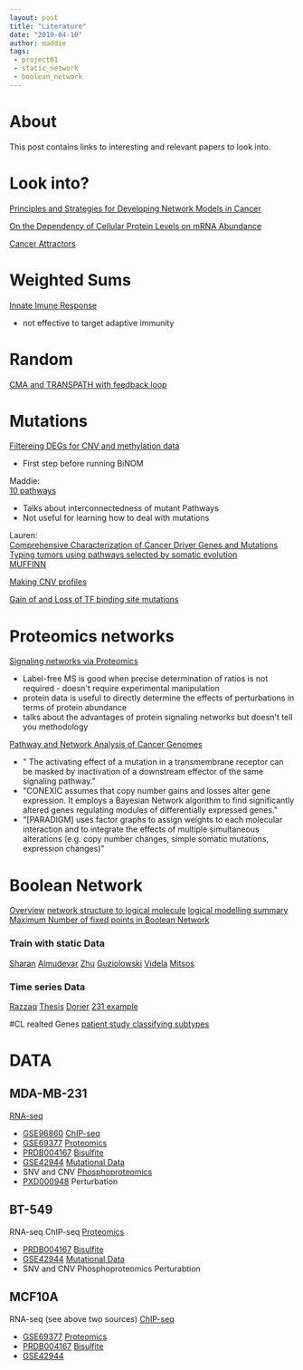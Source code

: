 ```yaml
---
layout: post
title: "Literature"
date: "2019-04-10"
author: maddie
tags:
 - project01
 - static_network
 - boolean_network
---
```

# About
This post contains links to interesting and relevant papers to look into.

# Look into?
[Principles and Strategies for Developing Network Models in Cancer](https://www.ncbi.nlm.nih.gov/pmc/articles/PMC3082135/pdf/nihms283558.pdf)

[On the Dependency of Cellular Protein Levels on mRNA Abundance](https://www.sciencedirect.com/science/article/pii/S0092867416302707?via%3Dihub)

[Cancer Attractors](https://www.sciencedirect.com/science/article/pii/S1084952109001499?via%3Dihub)

# Weighted Sums
[Innate Imune Response](https://www.ncbi.nlm.nih.gov/pmc/articles/PMC5669567/)
- not effective to target adaptive immunity

# Random
[CMA and TRANSPATH with feedback loop](https://link.springer.com/epdf/10.1186/s12859-019-2687-7?author_access_token=sVKkYS1vthjs4IRR996zWG_BpE1tBhCbnbw3BuzI2RPhTLlVAL5qq8LtDv8FankfDgVDIqk0LGtYnBvOyZmdZODwt45qEYsirKS_SU5CgtJn3M-l8KDgIgttz64tXmFosEIyOXhw9lVO4lK-ETDVhw%3D%3D)   

# Mutations
[Filtereing DEGs for CNV and methylation data](https://www.ncbi.nlm.nih.gov/pmc/articles/PMC4160810/) 
  - First step before running BiNOM

Maddie:  
[10 pathways](https://www.cell.com/cell/pdf/S0092-8674(18)30359-3.pdf)  
  - Talks about interconnectedness of mutant Pathways
  - Not useful for learning how to deal with mutations

Lauren:  
[Comprehensive Characterization of Cancer Driver Genes and Mutations](https://www.cell.com/cell/pdf/S0092-8674(18)30237-X.pdf)  
[Typing tumors using pathways selected by somatic evolution](https://www.nature.com/articles/s41467-018-06464-y.pdf)  
[MUFFINN](https://www.inetbio.org/muffinn/tutorial.php)  

[Making CNV profiles](https://www.nature.com/articles/s41588-018-0179-8)

[Gain of and Loss of TF binding site mutations](https://journals.plos.org/plosone/article?id=10.1371/journal.pone.0174032)



# Proteomics networks
[Signaling networks via Proteomics](https://www.nature.com/articles/nrm2900)
   - Label-free MS is good when precise determination of ratios is not required
    - doesn't require experimental manipulation
  - protein data is useful to directly determine the effects of perturbations in terms of protein abundance
  - talks about the advantages of protein signaling networks but doesn't tell you methodology

[Pathway and Network Analysis of Cancer Genomes](https://www.ncbi.nlm.nih.gov/pmc/articles/PMC4717906/)
  - " The activating effect of a mutation in a transmembrane receptor can be masked by inactivation of a downstream effector of the same signaling pathway."
  - "CONEXIC assumes that copy number gains and losses alter gene expression. It employs a Bayesian Network algorithm to find significantly altered genes regulating modules of differentially expressed genes."
  - "[PARADIGM] uses factor graphs to assign weights to each molecular interaction and to integrate the effects of multiple simultaneous alterations (e.g. copy number changes, simple somatic mutations, expression changes)"

# Boolean Network
[Overview](https://onlinelibrary.wiley.com/doi/epdf/10.1002/wsbm.1273)
[network structure to logical molecule](https://www.ncbi.nlm.nih.gov/pmc/articles/PMC4990565/)
[logical modelling summary](https://www.frontiersin.org/articles/10.3389/fgene.2016.00094/full)
[Maximum Number of fixed points in Boolean Network](https://link.springer.com/article/10.1007/s11538-008-9304-7)

### Train with static Data
[Sharan](https://europepmc.org/backend/ptpmcrender.fcgi?accid=PMC3590894&blobtype=pdf)
[Almudevar](https://www.ncbi.nlm.nih.gov/pmc/articles/PMC3215431/pdf/sagmb1727.pdf)
[Zhu](https://www.nature.com/articles/srep23078.pdf)
[Guziolowski](https://www.ncbi.nlm.nih.gov/pmc/articles/PMC3753570/pdf/btt393.pdf)
[Videla](https://arxiv.org/pdf/1210.0690.pdf)
[Mitsos](https://journals.plos.org/ploscompbiol/article/file?id=10.1371/journal.pcbi.1000591&type=printable)

### Time series Data
[Razzaq](https://journals.plos.org/ploscompbiol/article/file?id=10.1371/journal.pcbi.1006538&type=printable)
[Thesis](https://tel.archives-ouvertes.fr/tel-02021019/document/)
[Dorier](https://bmcbioinformatics.biomedcentral.com/track/pdf/10.1186/s12859-016-1287-z)
[231 example](https://www.ncbi.nlm.nih.gov/pmc/articles/PMC2932856/pdf/nihms-221294.pdf)


#CL realted Genes
[patient study classifying subtypes](http://cancerres.aacrjournals.org/content/77/9/2213)

# DATA
## MDA-MB-231
[RNA-seq](https://bmcgenomics.biomedcentral.com/articles/10.1186/s12864-018-4533-0)
  - [GSE96860](https://www.ncbi.nlm.nih.gov/geo/query/acc.cgi?acc=GSE96860)
[ChIP-seq](http://www.oncotarget.com/index.php?journal=oncotarget&page=article&op=view&path[]=6922&pubmed-linkout=1)
  - [GSE69377](https://www.ncbi.nlm.nih.gov/geo/query/acc.cgi?acc=GSE69377)
[Proteomics](https://www.sciencedirect.com/science/article/pii/S2211124715003411?via%3Dihub)
  - [PRDB004167](https://www.proteomicsdb.org/#projects/4167/3085)
[Bisulfite](https://genomebiology.biomedcentral.com/articles/10.1186/gb-2013-14-10-r110)
  - [GSE42944](https://www.ncbi.nlm.nih.gov/geo/query/acc.cgi)
[Mutational Data](https://cancer.sanger.ac.uk/cell_lines/sample/overview?id=905960)
  - SNV and CNV
[Phosphoproteomics](https://onlinelibrary.wiley.com/doi/epdf/10.1002/elps.201300586)
  - [PXD000948](http://proteomecentral.proteomexchange.org/cgi/GetDataset?ID=PXD000948)
Perturbation

## BT-549
RNA-seq
ChIP-seq
[Proteomics](https://www.sciencedirect.com/science/article/pii/S2211124715003411?via%3Dihub)
  - [PRDB004167](https://www.proteomicsdb.org/#projects/4167/3085)
[Bisulfite](https://genomebiology.biomedcentral.com/articles/10.1186/gb-2013-14-10-r110)
  - [GSE42944](https://www.ncbi.nlm.nih.gov/geo/query/acc.cgi)
[Mutational Data](https://cancer.sanger.ac.uk/cell_lines/sample/overview?id=905951)
  - SNV and CNV
Phosphoproteomics
Perturabtion

## MCF10A
RNA-seq (see above two sources)
[ChIP-seq](http://www.oncotarget.com/index.php?journal=oncotarget&page=article&op=view&path[]=6922&pubmed-linkout=1)
  - [GSE69377](https://www.ncbi.nlm.nih.gov/geo/query/acc.cgi?acc=GSE69377)
[Proteomics](https://www.sciencedirect.com/science/article/pii/S2211124715003411?via%3Dihub)
  - [PRDB004167](https://www.proteomicsdb.org/#projects/4167/3085)
[Bisulfite](https://genomebiology.biomedcentral.com/articles/10.1186/gb-2013-14-10-r110)
  - [GSE42944](https://www.ncbi.nlm.nih.gov/geo/query/acc.cgi)